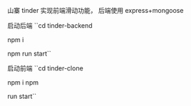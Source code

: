 山寨 tinder
实现前端滑动功能，
后端使用 express+mongoose

启动后端
``cd tinder-backend 

npm i 

npm run start``

启动前端
``cd tinder-clone

 npm i npm
 
run start``
